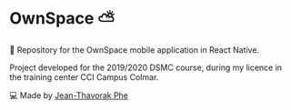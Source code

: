 # OwnSpace ⛅️
📁 Repository for the OwnSpace mobile application in React Native.

Project developed for the 2019/2020 DSMC course, during my licence in the training center CCI Campus Colmar.

💻 Made by [Jean-Thavorak Phe](https://jtphe.ddns.net)
